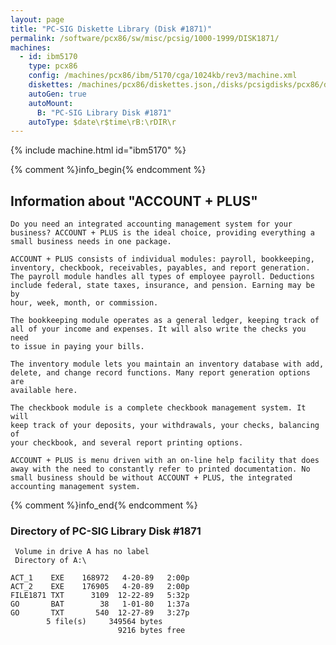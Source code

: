 ```yaml
---
layout: page
title: "PC-SIG Diskette Library (Disk #1871)"
permalink: /software/pcx86/sw/misc/pcsig/1000-1999/DISK1871/
machines:
  - id: ibm5170
    type: pcx86
    config: /machines/pcx86/ibm/5170/cga/1024kb/rev3/machine.xml
    diskettes: /machines/pcx86/diskettes.json,/disks/pcsigdisks/pcx86/diskettes.json
    autoGen: true
    autoMount:
      B: "PC-SIG Library Disk #1871"
    autoType: $date\r$time\rB:\rDIR\r
---
```


{% include machine.html id="ibm5170" %}

{% comment %}info_begin{% endcomment %}

## Information about "ACCOUNT + PLUS"

    Do you need an integrated accounting management system for your
    business? ACCOUNT + PLUS is the ideal choice, providing everything a
    small business needs in one package.
    
    ACCOUNT + PLUS consists of individual modules: payroll, bookkeeping,
    inventory, checkbook, receivables, payables, and report generation.
    The payroll module handles all types of employee payroll. Deductions
    include federal, state taxes, insurance, and pension. Earning may be by
    hour, week, month, or commission.
    
    The bookkeeping module operates as a general ledger, keeping track of
    all of your income and expenses. It will also write the checks you need
    to issue in paying your bills.
    
    The inventory module lets you maintain an inventory database with add,
    delete, and change record functions. Many report generation options are
    available here.
    
    The checkbook module is a complete checkbook management system. It will
    keep track of your deposits, your withdrawals, your checks, balancing of
    your checkbook, and several report printing options.
    
    ACCOUNT + PLUS is menu driven with an on-line help facility that does
    away with the need to constantly refer to printed documentation. No
    small business should be without ACCOUNT + PLUS, the integrated
    accounting management system.
{% comment %}info_end{% endcomment %}


### Directory of PC-SIG Library Disk #1871

     Volume in drive A has no label
     Directory of A:\

    ACT_1    EXE    168972   4-20-89   2:00p
    ACT_2    EXE    176905   4-20-89   2:00p
    FILE1871 TXT      3109  12-22-89   5:32p
    GO       BAT        38   1-01-80   1:37a
    GO       TXT       540  12-27-89   3:27p
            5 file(s)     349564 bytes
                            9216 bytes free
